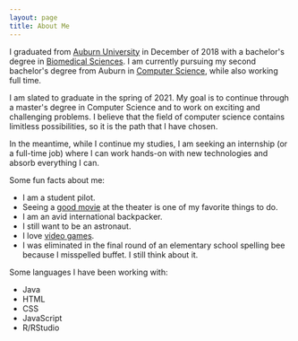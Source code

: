 ```yaml
---
layout: page
title: About Me
---
```


I graduated from [Auburn University](https://www.auburn.edu/) in December of 2018 with a bachelor's degree in [Biomedical Sciences](https://en.wikipedia.org/wiki/Biomedical_sciences). I am currently pursuing my second bachelor's degree from Auburn in [Computer Science](https://en.wikipedia.org/wiki/Computer_science), while also working full time.


I am slated to graduate in the spring of 2021. My goal is to continue through a master's degree in Computer Science and to work on exciting and challenging problems. I believe that the field of computer science contains limitless possibilities, so it is the path that I have chosen.


In the meantime, while I continue my studies, I am seeking an internship (or a full-time job) where I can work hands-on with new technologies and absorb everything I can.


Some fun facts about me:

- I am a student pilot.
- Seeing a [good movie](https://www.rottentomatoes.com/m/uncut_gems) at the theater is one of my favorite things to do.
- I am an avid international backpacker.
- I still want to be an astronaut.
- I love [video games](https://en.wikipedia.org/wiki/The_Elder_Scrolls_IV:_Oblivion).
- I was eliminated in the final round of an elementary school spelling bee because I misspelled buffet. I still think about it.


Some languages I have been working with:

- Java
- HTML
- CSS
- JavaScript
- R/RStudio
